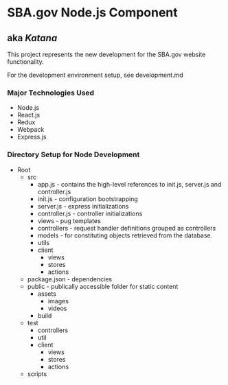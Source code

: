 #  SBA.gov Node.js Component
## aka *Katana*

This project represents the new development for the SBA.gov website functionality.

For the development environment setup, see development.md

### Major Technologies Used
* Node.js
* React.js
* Redux
* Webpack
* Express.js


### Directory Setup for Node Development

* Root
    * src
        * app.js - contains the high-level references to init.js, server.js and controller.js
        * init.js - configuration bootstrapping
        * server.js - express initializations
        * controller.js - controller initializations
        * views - pug templates
        * controllers - request handler definitions grouped as controllers
        * models - for constituting objects retrieved from the database.
        * utils
        * client
            * views
            * stores
            * actions
    * package.json - dependencies
    * public - publically accessible folder for static content
        * assets
            * images
            * videos
        * build
    * test
        * controllers
        * util
        * client
            * views
            * stores
            * actions
    * scripts
